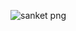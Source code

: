 ![sanket png](https://user-images.githubusercontent.com/101711849/163530852-b29b53d3-3a02-466a-a1d6-0e36fe515479.jpeg)
